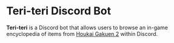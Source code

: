 # Teri-teri Discord Bot

**Teri-teri** is a Discord bot that allows users to browse an in-game encyclopedia of items from [Houkai Gakuen 2](https://houkai2nd.miraheze.org/wiki/Houkai_Gakuen_2_Wiki) within Discord.